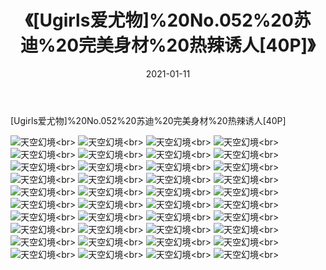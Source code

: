 ﻿---
layout: post
title: 《[Ugirls爱尤物]%20No.052%20苏迪%20完美身材%20热辣诱人[40P]》
date: 2021-01-11
img: http://photo.orgx.cf/性感/2021/[Ugirls爱尤物]%20No.052%20苏迪%20完美身材%20热辣诱人[40P]/000.jpg
tags: [美女,性感,泳衣]
---

[Ugirls爱尤物]%20No.052%20苏迪%20完美身材%20热辣诱人[40P]



![天空幻境](http://photo.orgx.cf/性感/2021/[Ugirls爱尤物]%20No.052%20苏迪%20完美身材%20热辣诱人[40P]/001.jpg''天空幻境'')<br>
![天空幻境](http://photo.orgx.cf/性感/2021/[Ugirls爱尤物]%20No.052%20苏迪%20完美身材%20热辣诱人[40P]/002.jpg''天空幻境'')<br>
![天空幻境](http://photo.orgx.cf/性感/2021/[Ugirls爱尤物]%20No.052%20苏迪%20完美身材%20热辣诱人[40P]/003.jpg''天空幻境'')<br>
![天空幻境](http://photo.orgx.cf/性感/2021/[Ugirls爱尤物]%20No.052%20苏迪%20完美身材%20热辣诱人[40P]/004.jpg''天空幻境'')<br>
![天空幻境](http://photo.orgx.cf/性感/2021/[Ugirls爱尤物]%20No.052%20苏迪%20完美身材%20热辣诱人[40P]/005.jpg''天空幻境'')<br>
![天空幻境](http://photo.orgx.cf/性感/2021/[Ugirls爱尤物]%20No.052%20苏迪%20完美身材%20热辣诱人[40P]/006.jpg''天空幻境'')<br>
![天空幻境](http://photo.orgx.cf/性感/2021/[Ugirls爱尤物]%20No.052%20苏迪%20完美身材%20热辣诱人[40P]/007.jpg''天空幻境'')<br>
![天空幻境](http://photo.orgx.cf/性感/2021/[Ugirls爱尤物]%20No.052%20苏迪%20完美身材%20热辣诱人[40P]/008.jpg''天空幻境'')<br>
![天空幻境](http://photo.orgx.cf/性感/2021/[Ugirls爱尤物]%20No.052%20苏迪%20完美身材%20热辣诱人[40P]/009.jpg''天空幻境'')<br>
![天空幻境](http://photo.orgx.cf/性感/2021/[Ugirls爱尤物]%20No.052%20苏迪%20完美身材%20热辣诱人[40P]/010.jpg''天空幻境'')<br>
![天空幻境](http://photo.orgx.cf/性感/2021/[Ugirls爱尤物]%20No.052%20苏迪%20完美身材%20热辣诱人[40P]/011.jpg''天空幻境'')<br>
![天空幻境](http://photo.orgx.cf/性感/2021/[Ugirls爱尤物]%20No.052%20苏迪%20完美身材%20热辣诱人[40P]/012.jpg''天空幻境'')<br>
![天空幻境](http://photo.orgx.cf/性感/2021/[Ugirls爱尤物]%20No.052%20苏迪%20完美身材%20热辣诱人[40P]/013.jpg''天空幻境'')<br>
![天空幻境](http://photo.orgx.cf/性感/2021/[Ugirls爱尤物]%20No.052%20苏迪%20完美身材%20热辣诱人[40P]/014.jpg''天空幻境'')<br>
![天空幻境](http://photo.orgx.cf/性感/2021/[Ugirls爱尤物]%20No.052%20苏迪%20完美身材%20热辣诱人[40P]/015.jpg''天空幻境'')<br>
![天空幻境](http://photo.orgx.cf/性感/2021/[Ugirls爱尤物]%20No.052%20苏迪%20完美身材%20热辣诱人[40P]/016.jpg''天空幻境'')<br>
![天空幻境](http://photo.orgx.cf/性感/2021/[Ugirls爱尤物]%20No.052%20苏迪%20完美身材%20热辣诱人[40P]/017.jpg''天空幻境'')<br>
![天空幻境](http://photo.orgx.cf/性感/2021/[Ugirls爱尤物]%20No.052%20苏迪%20完美身材%20热辣诱人[40P]/018.jpg''天空幻境'')<br>
![天空幻境](http://photo.orgx.cf/性感/2021/[Ugirls爱尤物]%20No.052%20苏迪%20完美身材%20热辣诱人[40P]/019.jpg''天空幻境'')<br>
![天空幻境](http://photo.orgx.cf/性感/2021/[Ugirls爱尤物]%20No.052%20苏迪%20完美身材%20热辣诱人[40P]/020.jpg''天空幻境'')<br>
![天空幻境](http://photo.orgx.cf/性感/2021/[Ugirls爱尤物]%20No.052%20苏迪%20完美身材%20热辣诱人[40P]/021.jpg''天空幻境'')<br>
![天空幻境](http://photo.orgx.cf/性感/2021/[Ugirls爱尤物]%20No.052%20苏迪%20完美身材%20热辣诱人[40P]/022.jpg''天空幻境'')<br>
![天空幻境](http://photo.orgx.cf/性感/2021/[Ugirls爱尤物]%20No.052%20苏迪%20完美身材%20热辣诱人[40P]/023.jpg''天空幻境'')<br>
![天空幻境](http://photo.orgx.cf/性感/2021/[Ugirls爱尤物]%20No.052%20苏迪%20完美身材%20热辣诱人[40P]/024.jpg''天空幻境'')<br>
![天空幻境](http://photo.orgx.cf/性感/2021/[Ugirls爱尤物]%20No.052%20苏迪%20完美身材%20热辣诱人[40P]/025.jpg''天空幻境'')<br>
![天空幻境](http://photo.orgx.cf/性感/2021/[Ugirls爱尤物]%20No.052%20苏迪%20完美身材%20热辣诱人[40P]/026.jpg''天空幻境'')<br>
![天空幻境](http://photo.orgx.cf/性感/2021/[Ugirls爱尤物]%20No.052%20苏迪%20完美身材%20热辣诱人[40P]/027.jpg''天空幻境'')<br>
![天空幻境](http://photo.orgx.cf/性感/2021/[Ugirls爱尤物]%20No.052%20苏迪%20完美身材%20热辣诱人[40P]/028.jpg''天空幻境'')<br>
![天空幻境](http://photo.orgx.cf/性感/2021/[Ugirls爱尤物]%20No.052%20苏迪%20完美身材%20热辣诱人[40P]/029.jpg''天空幻境'')<br>
![天空幻境](http://photo.orgx.cf/性感/2021/[Ugirls爱尤物]%20No.052%20苏迪%20完美身材%20热辣诱人[40P]/030.jpg''天空幻境'')<br>
![天空幻境](http://photo.orgx.cf/性感/2021/[Ugirls爱尤物]%20No.052%20苏迪%20完美身材%20热辣诱人[40P]/031.jpg''天空幻境'')<br>
![天空幻境](http://photo.orgx.cf/性感/2021/[Ugirls爱尤物]%20No.052%20苏迪%20完美身材%20热辣诱人[40P]/032.jpg''天空幻境'')<br>
![天空幻境](http://photo.orgx.cf/性感/2021/[Ugirls爱尤物]%20No.052%20苏迪%20完美身材%20热辣诱人[40P]/033.jpg''天空幻境'')<br>
![天空幻境](http://photo.orgx.cf/性感/2021/[Ugirls爱尤物]%20No.052%20苏迪%20完美身材%20热辣诱人[40P]/034.jpg''天空幻境'')<br>
![天空幻境](http://photo.orgx.cf/性感/2021/[Ugirls爱尤物]%20No.052%20苏迪%20完美身材%20热辣诱人[40P]/035.jpg''天空幻境'')<br>
![天空幻境](http://photo.orgx.cf/性感/2021/[Ugirls爱尤物]%20No.052%20苏迪%20完美身材%20热辣诱人[40P]/036.jpg''天空幻境'')<br>
![天空幻境](http://photo.orgx.cf/性感/2021/[Ugirls爱尤物]%20No.052%20苏迪%20完美身材%20热辣诱人[40P]/037.jpg''天空幻境'')<br>
![天空幻境](http://photo.orgx.cf/性感/2021/[Ugirls爱尤物]%20No.052%20苏迪%20完美身材%20热辣诱人[40P]/038.jpg''天空幻境'')<br>
![天空幻境](http://photo.orgx.cf/性感/2021/[Ugirls爱尤物]%20No.052%20苏迪%20完美身材%20热辣诱人[40P]/039.jpg''天空幻境'')<br>
![天空幻境](http://photo.orgx.cf/性感/2021/[Ugirls爱尤物]%20No.052%20苏迪%20完美身材%20热辣诱人[40P]/040.jpg''天空幻境'')<br>